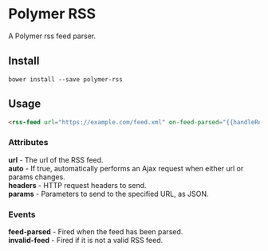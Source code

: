 # Polymer RSS

A Polymer rss feed parser.

## Install

```
bower install --save polymer-rss
```

## Usage

```html
<rss-feed url="https://example.com/feed.xml" on-feed-parsed="{{handleResponse}}"></rss-feed>
```

### Attributes

**url** - The url of the RSS feed.<br>
**auto** - If true, automatically performs an Ajax request when either url or params changes.<br>
**headers** - HTTP request headers to send.<br>
**params** - Parameters to send to the specified URL, as JSON.

### Events

**feed-parsed** - Fired when the feed has been parsed.<br>
**invalid-feed** - Fired if it is not a valid RSS feed.
